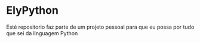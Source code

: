 # ElyPython
Esté repositorio faz parte de um projeto pessoal para que eu possa por tudo que sei da linguagem Python
